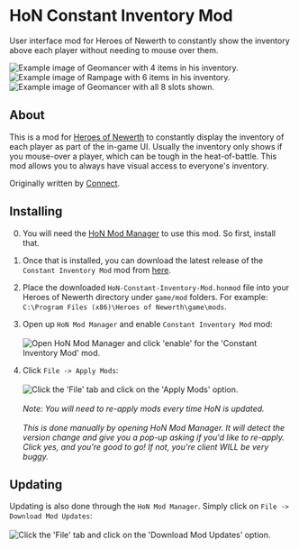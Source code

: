 # HoN Constant Inventory Mod
User interface mod for Heroes of Newerth to constantly show the inventory above each player without needing to mouse over them.

![Example image of Geomancer with 4 items in his inventory.](https://i.imgur.com/VEwzfhb.jpg)
![Example image of Rampage with 6 items in his inventory.](https://i.imgur.com/KKoCLxg.jpg)
![Example image of Geomancer with all 8 slots shown.](https://i.imgur.com/Xiae35r.jpg)

## About

This is a mod for [Heroes of Newerth](http://www.heroesofnewerth.com) to constantly display the inventory of each player as part of the in-game UI. Usually the inventory only shows if you mouse-over a player, which can be tough in the heat-of-battle. This mod allows you to always have visual access to everyone's inventory.

Originally written by [Connect](https://forums.heroesofnewerth.com/showthread.php?345418-&%239827;-Connect-s-Mods-Better-blips-Slim-Health-bar-Miss-Buttons-and-MUCH-MORE!).

## Installing
0. You will need the [HoN Mod Manager](https://forums.heroesofnewerth.com/index.php?/topic/112-hon-mod-manager-download/) to use this mod. So first, install that.

1. Once that is installed, you can download the latest release of the `Constant Inventory Mod` mod from [here](http://github.com/mrhappyasthma/HoN-Constant-Inventory-Mod/releases/download/Latest/ConstantInventoryMod.honmod).

2. Place the downloaded `HoN-Constant-Inventory-Mod.honmod` file into your Heroes of Newerth directory under `game/mod` folders. For example: `C:\Program Files (x86)\Heroes of Newerth\game\mods`.

3. Open up `HoN Mod Manager` and enable `Constant Inventory Mod` mod: <br/><br/>
![Open HoN Mod Manager and click 'enable' for the 'Constant Inventory Mod' mod.](https://i.imgur.com/7gv8KgE.jpg)

4. Click `File -> Apply Mods`: <br/><br/>
![Click the 'File' tab and click on the 'Apply Mods' option.](https://i.imgur.com/zjR0jMK.png) <br/><br/>
*Note: You will need to re-apply mods every time HoN is updated.* <br/><br/>
*This is done manually by opening HoN Mod Manager. It will detect the version change and give you a pop-up asking if you'd like to re-apply. Click yes, and you're good to go! If not, you're client WILL be very buggy.*

## Updating
Updating is also done through the `HoN Mod Manager`. Simply click on `File -> Download Mod Updates`: <br/><br/>
![Click the 'File' tab and click on the 'Download Mod Updates' option.](https://i.imgur.com/ysX008k.png)
